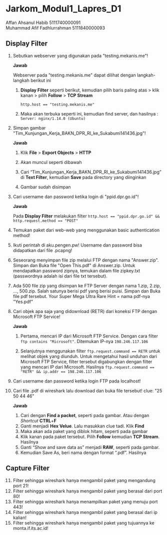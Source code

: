 # Jarkom_Modul1_Lapres_D1

Affan Ahsanul Habib 5111740000091  
Muhammad Afif Fadhlurrahman 5111840000093

## Display Filter

1. Sebutkan webserver yang digunakan pada "testing.mekanis.me"!

	**Jawab**

	Webserver pada "testing.mekanis.me" dapat dilihat dengan langkah-langkah berikut ini

	1. **Display Filter** seperti berikut, kemudian pilih baris paling atas > klik kanan > pilih **Follow** > **TCP Stream**

		`http.host == "testing.mekanis.me"`

	2. Maka akan terbuka seperti ini, kemudian find server, dan hasilnya : `Server: nginx/1.14.0 (Ubuntu)`

2. Simpan gambar "Tim_Kunjungan_Kerja_BAKN_DPR_RI_ke_Sukabumi141436.jpg"!

	**Jawab**

	1. Klik **File** > **Export Objects** > **HTTP**

	2. Akan muncul seperti dibawah

	3. Cari “Tim_Kunjungan_Kerja_BAKN_DPR_RI_ke_Sukabumi141436.jpg” di **Text Filter**, kemudian **Save** pada directory yang diinginkan

	4. Gambar sudah disimpan

3. Cari username dan password ketika login di "ppid.dpr.go.id"!

	**Jawab**

	Pada **Display Filter** melakukan filter `http.host == "ppid.dpr.go.id" && http.request.method == "POST"`

4. Temukan paket dari web-web yang menggunakan basic authentication method!
5. Ikuti perintah di aku.pengen.pw! Username dan password bisa didapatkan dari file .pcapng!
6. Seseorang menyimpan file zip melalui FTP dengan nama "Answer.zip". Simpan dan Buka file "Open This.pdf" di Answer.zip. Untuk mendapatkan password zipnya, temukan dalam file zipkey.txt (passwordnya adalah isi dari file txt tersebut).
7. Ada 500 file zip yang disimpan ke FTP Server dengan nama 1.zip, 2.zip, ..., 500.zip. Salah satunya berisi pdf yang berisi puisi. Simpan dan Buka file pdf tersebut.
Your Super Mega Ultra Rare Hint = nama pdf-nya "Yes.pdf"
8. Cari objek apa saja yang didownload (RETR) dari koneksi FTP dengan Microsoft FTP Service!

	**Jawab**

	1. Pertama, mencari IP dari Microsoft FTP Service. Dengan cara filter `ftp contains "Microsoft"`. Ditemukan IP-nya `198.246.117.106`

	2. Selanjutnya menggunakan filter `ftp.request.command == RETR` untuk melihat objek yang diunduh. Untuk mengetahui hasil unduhan dari Microsoft FTP Service, filter tersebut digabungkan dengan filter yang mencari IP dari Microsoft. Hasilnya `ftp.request.command == "RETR" && ip.addr == 198.246.117.106`

9. Cari username dan password ketika login FTP pada localhost!
10. Cari file .pdf di wireshark lalu download dan buka file tersebut!
clue: "25 50 44 46"

	**Jawab**

	1. Cari dengan **Find a packet**, seperti pada gambar. Atau dengan *Shortcut* **CTRL**+**F**  
	2. Ganti menjadi **Hex Velue**. Lalu masukkan clue tadi. Klik **Find**  
	3. Maka akan ada paket yang diblok hitam, seperti pada gambar  
	4. Klik kanan pada paket tersebut. Pilih **Follow** kemudian **TCP Stream**. Hasilnya  
	5. Ganti “Show and save data as” menjadi **RAW**, seperti pada gambar.  
	6. Kemudian Save As, beri nama dengan format “.pdf”. Hasilnya  

## Capture Filter
11. Filter sehingga wireshark hanya mengambil paket yang mengandung port 21!
12. Filter sehingga wireshark hanya mengambil paket yang berasal dari port 80!
13. Filter sehingga wireshark hanya menampilkan paket yang menuju port 443!
14. Filter sehingga wireshark hanya mengambil paket yang berasal dari ip kalian!
15. Filter sehingga wireshark hanya mengambil paket yang tujuannya ke monta.if.its.ac.id!